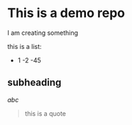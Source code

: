 This is a demo repo
===================

I am creating something

this is a list:

-   1
-2
-45

subheading
----------

*abc* 
>this is a quote
